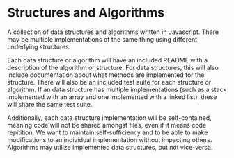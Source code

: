 # Structures and Algorithms

A collection of data structures and algorithms written in Javascript.  There may
be multiple implementations of the same thing using different underlying
structures.

Each data structure or algorithm will have an included README with a description
of the algorithm or structure.  For data structures, this will also include
documentation about what methods are implemented for the structure.  There will
also be an included test suite for each structure or algorithm.  If an data
structure has multiple implementations (such as a stack implemented with an
array and one implemented with a linked list), these will share the same test
suite.

Additionally, each data structure implementation will be self-contained, meaning
code will not be shared amongst files, even if it means code repitition. We want
to maintain self-sufficiency and to be able to make modifications to an
individual implementation without impacting others.  Algorithms may utilize
implemented data structures, but not vice-versa. 
